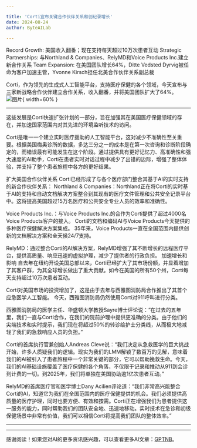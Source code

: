 ```yaml
---

title: 'Corti宣布关键合作伙伴关系和创纪录增长'
date: 2024-08-24
author: ByteAILab

---
```


Record Growth: 美国收入翻番；现在支持每天超过10万次患者互动
Strategic Partnerships: 与Northland & Companies、RelyMD和Voice Products Inc.建立新合作关系
Team Expansion: 在美国团队增长64%，Ditte Vedsted Dyrvig被任命为客户加速主管，Yvonne Kirsch担任北美合作伙伴关系副总裁

Corti，作为领先的生成式人工智能平台，支持医疗保健的各个领域，今天宣布与三家新战略合作伙伴建立合作关系，收入翻番，并将美国团队扩大了64%。![图片](https://ai-techpark.com/wp-content/uploads/2024/08/Corti-Ann-960x540.jpg){ width=60% }

---
这些发展是Corti快速扩张计划的一部分，旨在加强其在美国医疗保健领域的存在，并加速国家范围内对其先进的环境监听技术的访问。

Corti是唯一一个建立实时医疗援助的人工智能平台，这对减少不准确性至关重要。根据美国梅奥诊所的数据，多达三分之一的成本是在第一次咨询和诊断阶段确定的，而错误最有可能发生在这个阶段。通过提供具有更好记忆力、高准确性和强大速度的AI助手，Corti在患者实时对话过程中减少了出错的边际，增强了整体体验，并支持了整个患者旅程中各方的更好结果。

扩大美国合作伙伴关系
Corti已经形成了与各个医疗部门整合其基于AI的实时支持的新合作伙伴关系：
Northland & Companies：Northland正在将Corti的实时基于AI的支持和自动文档解决方案整合到其现有的医疗文件管理和公共安全记录平台中。这将提高美国超过15万名医疗和公共安全专业人员的效率和准确性。

Voice Products Inc.：与Voice Products Inc.的合作为Corti提供了超过4000名Voice Products客户的接入。 Corti的文档和编码AI与Voice Products今天提供的多种医疗保健解决方案集成。 35年来，Voice Products一直在全国范围内提供创新的文档解决方案和全天候24/7支持。

RelyMD：通过整合Corti的AI解决方案，RelyMD增强了其不断增长的远程医疗平台，提供高质量、响应迅速的虚拟护理，减少了提供者的行政负担。
加速增长和影响
自去年在纽约开设美国总部以来，Corti已经扩大了其市场份额，并显着增加了其客户群，为其全球增长做出了重大贡献。如今在美国的所有50个州，Corti每天支持超过10万次患者互动。

Corti对美国市场的投资增加了，这是由于去年与西雅图消防局合作推出了其首个应急医学人工智能。 今天，西雅图消防局仍然使用Corti对911呼叫进行分类。

西雅图消防局的医学主任、华盛顿大学教授Sayre博士评论说：“在过去的五年里，我们一直与Corti合作，在我们的院前护理中提供更准确的分类。由于他们的尖端技术和实时提示，我们现在将超过50%的转诊给护士分类线，从而极大地减轻了我们的急救响应人员的负担。”

Corti的首席执行官兼创始人Andreas Cleve说：“我们决定从急救医学的巨大挑战开始，许多人质疑我们的逻辑。现实为我们的LMM解锁了数百万的见解，意味着我们的AI被引入了患者旅程中一个非常关键的部分，它可以帮助挽救生命。今天，我们的AI基础设施覆盖了医疗保健的各个角落，不仅限于记录和推动从911到会诊到计费的一切。到2025年，我们将单独在美国协助逾1亿次患者互动。”

RelyMD的首席医疗官和医学博士Dany Acilien评论道：“我们非常高兴能整合Corti的AI，知道它为我们在全国范围内的医疗保健提供的机会。我们必须提供高质量的医疗护理，同时也要方便、有效和按需。Corti正在增强我们为患者提供这一服务的能力，同时帮助我们的团队安全地、迅速地移动。实时技术在急诊和初级保健场景中非常有价值，我们可以相信Corti将提高我们团队的整体效率。”

---
---
感谢阅读！如果您对AI的更多资讯感兴趣，可以查看更多AI文章：[GPTNB](https://gptnb.com)。